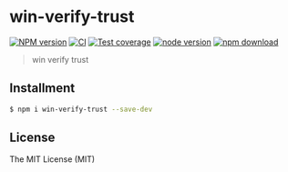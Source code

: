 # win-verify-trust

[![NPM version][npm-image]][npm-url]
[![CI][ci-image]][ci-url]
[![Test coverage][codecov-image]][codecov-url]
[![node version][node-image]][node-url]
[![npm download][download-image]][download-url]

[npm-image]: https://img.shields.io/npm/v/win-verify-trust.svg
[npm-url]: https://npmjs.org/package/win-verify-trust
[ci-image]: https://github.com/electron-modules/win-verify-trust/actions/workflows/ci.yml/badge.svg
[ci-url]: https://github.com/electron-modules/win-verify-trust/actions/workflows/ci.yml
[codecov-image]: https://img.shields.io/codecov/c/github/electron-modules/win-verify-trust.svg?logo=codecov
[codecov-url]: https://codecov.io/gh/electron-modules/win-verify-trust
[node-image]: https://img.shields.io/badge/node.js-%3E=_16-green.svg
[node-url]: http://nodejs.org/download/
[download-image]: https://img.shields.io/npm/dm/win-verify-trust.svg
[download-url]: https://npmjs.org/package/win-verify-trust

> win verify trust

## Installment

```bash
$ npm i win-verify-trust --save-dev
```

## License

The MIT License (MIT)
